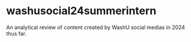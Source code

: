 # washusocial24summerintern
An analytical review of content created by WashU social medias in 2024 thus far.
